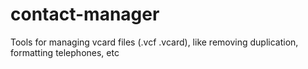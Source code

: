 # contact-manager
Tools for managing vcard files (.vcf .vcard), like removing duplication, formatting telephones, etc
